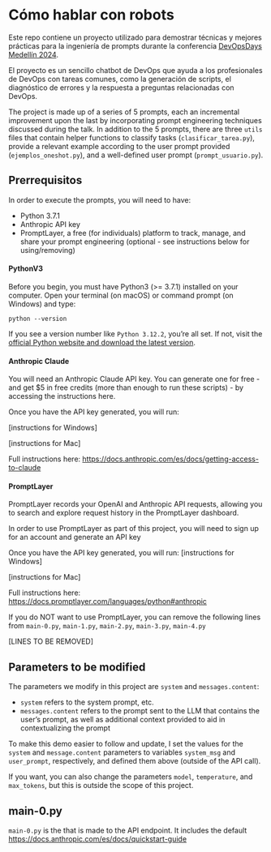 # Cómo hablar con robots

Este repo contiene un proyecto utilizado para demostrar técnicas y mejores prácticas para la ingeniería de prompts durante la conferencia [DevOpsDays Medellín 2024](https://devopsdays.io/).

El proyecto es un sencillo chatbot de DevOps que ayuda a los profesionales de DevOps con tareas comunes, como la generación de scripts, el diagnóstico de errores y la respuesta a preguntas relacionadas con DevOps.

The project is made up of a series of 5 prompts, each an incremental improvement upon the last by incorporating prompt engineering techniques discussed during the talk. In addition to the 5 prompts, there are three `utils` files that contain helper functions to classify tasks (`clasificar_tarea.py`), provide a relevant example according to the user prompt provided (`ejemplos_oneshot.py`), and a well-defined user prompt (`prompt_usuario.py`).

## Prerrequisitos

In order to execute the prompts, you will need to have:
- Python 3.7.1
- Anthropic API key
- PromptLayer, a free (for individuals) platform to track, manage, and share your prompt engineering (optional - see instructions below for using/removing)

#### PythonV3
Before you begin, you must have Python3 (>= 3.7.1) installed on your computer. Open your terminal (on macOS) or command prompt (on Windows) and type:
```
python --version
```

If you see a version number like `Python 3.12.2`, you’re all set. If not, visit the [official Python website and download the latest version](https://www.python.org/downloads/).

#### Anthropic Claude
You will need an Anthropic Claude API key. You can generate one for free - and get $5 in free credits (more than enough to run these scripts) - by accessing the instructions here.

Once you have the API key generated, you will run:

[instructions for Windows]

[instructions for Mac]

Full instructions here: https://docs.anthropic.com/es/docs/getting-access-to-claude


#### PromptLayer
PromptLayer records your OpenAI and Anthropic API requests, allowing you to search and explore request history in the PromptLayer dashboard.

In order to use PromptLayer as part of this project, you will need to sign up for an account and generate an API key

Once you have the API key generated, you will run:
[instructions for Windows]

[instructions for Mac] 

Full instructions here: https://docs.promptlayer.com/languages/python#anthropic

If you do NOT want to use PromptLayer, you can remove the following lines from `main-0.py`, `main-1.py`, `main-2.py`, `main-3.py`, `main-4.py`

[LINES TO BE REMOVED]

## Parameters to be modified
The parameters we modify in this project are `system` and `messages.content`:
- `system` refers to the system prompt, etc.
- `messages.content` refers to the prompt sent to the LLM that contains the user’s prompt, as well as additional context provided to aid in contextualizing the prompt

To make this demo easier to follow and update, I set the values for the `system` and `message.content` parameters to variables `system_msg` and `user_prompt`, respectively, and defined them above (outside of the API call).

If you want, you can also change the parameters `model`, `temperature`, and `max_tokens`, but this is outside the scope of this project.

## main-0.py
`main-0.py` is the  that is made to the API endpoint. It includes the default 
https://docs.anthropic.com/es/docs/quickstart-guide